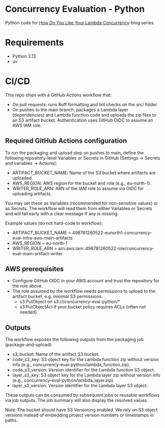 # Concurrency Evaluation - Python
Python code for [How Do You Like Your Lambda Concurrency](https://ville-karkkainen.medium.com/how-do-you-like-your-aws-lambda-concurrency-part-1-introduction-7a3f7ecfe4b5)-blog series.

# Requirements
* Python 3.13
* uv

# CI/CD
This repo ships with a GitHub Actions workflow that:
- On pull requests: runs Ruff formatting and lint checks on the src/ folder.
- On pushes to the main branch: packages a Lambda layer (dependencies) and Lambda function code and uploads the zip files to an S3 artifact bucket. Authentication uses GitHub OIDC to assume an AWS IAM role.

## Required GitHub Actions configuration
To run the packaging and upload step on pushes to main, define the following repository-level Variables or Secrets in GitHub (Settings → Secrets and variables → Actions):

- ARTIFACT_BUCKET_NAME: Name of the S3 bucket where artifacts are uploaded.
- AWS_REGION: AWS region for the bucket and role (e.g., eu-north-1).
- WRITER_ROLE_ARN: ARN of the IAM role to assume via OIDC for uploading artifacts.

You may set these as Variables (recommended for non-sensitive values) or as Secrets. The workflow will read them from either Variables or Secrets and will fail early with a clear message if any is missing.

Example values (do not hard-code in workflow):
- ARTIFACT_BUCKET_NAME = 498781260522-eunorth1-concurrency-eval-infra-aws-main-artifacts
- AWS_REGION = eu-north-1
- WRITER_ROLE_ARN = arn:aws:iam::498781260522:role/concurrency-eval-main-artifact-writer

## AWS prerequisites
- Configure GitHub OIDC in your AWS account and trust the repository for the role above.
- The role assumed by the workflow needs permissions to upload to the artifact bucket, e.g. minimal S3 permissions:
  - s3:PutObject on s3://<artifact-bucket>/concurrency-eval-python/*
  - s3:PutObjectAcl if your bucket policy requires ACLs (often not needed)

## Outputs
The workflow exposes the following outputs from the packaging job (package-and-upload):
- s3_bucket: Name of the artifact S3 bucket.
- code_s3_key: S3 object key for the Lambda function zip without version info (e.g., concurrency-eval-python/lambda_function.zip).
- code_s3_version: Version identifier for the Lambda function S3 object.
- layer_s3_key: S3 object key for the Lambda layer zip without version info (e.g., concurrency-eval-python/lambda_layer.zip).
- layer_s3_version: Version identifier for the Lambda layer S3 object.

These outputs can be consumed by subsequent jobs or reusable workflows via job outputs. The job summary will also display the resolved values.

Note: The bucket should have S3 Versioning enabled. We rely on S3 object versions instead of embedding project version numbers or timestamps in paths.
